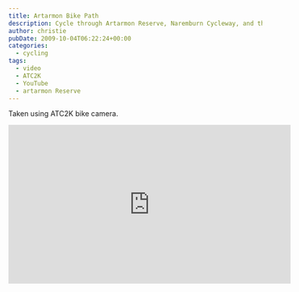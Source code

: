 ```yaml
---
title: Artarmon Bike Path
description: Cycle through Artarmon Reserve, Naremburn Cycleway, and then on to Hallstrom park.
author: christie
pubDate: 2009-10-04T06:22:24+00:00
categories:
  - cycling
tags:
  - video
  - ATC2K
  - YouTube
  - artarmon Reserve
---
```


Taken using ATC2K bike camera.

<iframe width="560" height="315" src="https://www.youtube-nocookie.com/embed/CrnieQtoTVs" title="YouTube video player" frameborder="0" allow="accelerometer; autoplay; clipboard-write; encrypted-media; gyroscope; picture-in-picture" allowfullscreen></iframe>
